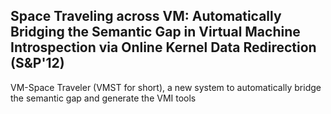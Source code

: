 ## Space Traveling across VM: Automatically Bridging the Semantic Gap in Virtual Machine Introspection via Online Kernel Data Redirection (S&P'12)

VM-Space Traveler (VMST for short), a new system to automatically bridge the semantic gap and generate the VMI tools
